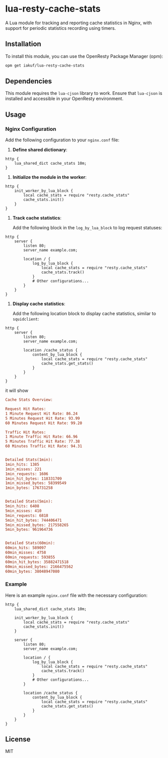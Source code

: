 # lua-resty-cache-stats

A Lua module for tracking and reporting cache statistics in Nginx, with support for periodic statistics recording using timers.

## Installation

To install this module, you can use the OpenResty Package Manager (opm):

```sh
opm get iakuf/lua-resty-cache-stats
```

## Dependencies

This module requires the `lua-cjson` library to work. Ensure that `lua-cjson` is installed and accessible in your OpenResty environment.

## Usage

### Nginx Configuration

Add the following configuration to your `nginx.conf` file:

1. **Define shared dictionary**:

```nginx
http {
    lua_shared_dict cache_stats 10m;
}
```

1. **Initialize the module in the worker**:

```nginx
http {
    init_worker_by_lua_block {
        local cache_stats = require "resty.cache_stats"
        cache_stats.init()
    }
}
```

1. **Track cache statistics**:

   Add the following block in the `log_by_lua_block` to log request statuses:

```nginx
http {
    server {
        listen 80;
        server_name example.com;

        location / {
            log_by_lua_block {
                local cache_stats = require "resty.cache_stats"
                cache_stats.track()
            }
            # Other configurations...
        }
    }
}
```

1. **Display cache statistics**:

   Add the following location block to display cache statistics, similar to `squidclient`:

```nginx
http {
    server {
        listen 80;
        server_name example.com;

        location /cache_status {
            content_by_lua_block {
                local cache_stats = require "resty.cache_stats"
                cache_stats.get_stats()
            }
        }
    }
}
```
it will show 
```ini
Cache Stats Overview:

Request Hit Rates:
1 Minute Request Hit Rate: 86.24
5 Minutes Request Hit Rate: 93.99
60 Minutes Request Hit Rate: 99.20

Traffic Hit Rates:
1 Minute Traffic Hit Rate: 66.96
5 Minutes Traffic Hit Rate: 77.38
60 Minutes Traffic Hit Rate: 94.31


Detailed Stats(1min):
1min_hits: 1385
1min_misses: 221
1min_requests: 1606
1min_hit_bytes: 118331709
1min_missed_bytes: 58399549
1min_bytes: 176731258


Detailed Stats(5min):
5min_hits: 6408
5min_misses: 410
5min_requests: 6818
5min_hit_bytes: 744406471
5min_missed_bytes: 217558265
5min_bytes: 961964736


Detailed Stats(60min):
60min_hits: 589097
60min_misses: 4758
60min_requests: 593855
60min_hit_bytes: 35882471518
60min_missed_bytes: 2166475562
60min_bytes: 38048947080
```

### Example

Here is an example `nginx.conf` file with the necessary configuration:

```nginx
http {
    lua_shared_dict cache_stats 10m;

    init_worker_by_lua_block {
        local cache_stats = require "resty.cache_stats"
        cache_stats.init()
    }

    server {
        listen 80;
        server_name example.com;

        location / {
            log_by_lua_block {
                local cache_stats = require "resty.cache_stats"
                cache_stats.track()
            }
            # Other configurations...
        }

        location /cache_status {
            content_by_lua_block {
                local cache_stats = require "resty.cache_stats"
                cache_stats.get_stats()
            }
        }
    }
}
```

## License

MIT
